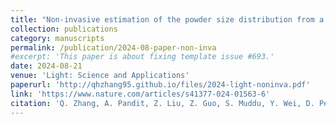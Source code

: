 ```yaml
---
title: "Non-invasive estimation of the powder size distribution from a single speckle image"
collection: publications
category: manuscripts
permalink: /publication/2024-08-paper-non-inva
#excerpt: 'This paper is about fixing template issue #693.'
date: 2024-08-21
venue: 'Light: Science and Applications'
paperurl: 'http://qhzhang95.github.io/files/2024-light-noninva.pdf'
link: 'https://www.nature.com/articles/s41377-024-01563-6'
citation: 'Q. Zhang, A. Pandit, Z. Liu, Z. Guo, S. Muddu, Y. Wei, D. Pereg, N. Nazemifard, C. Papageorgiou, Y. Yang, W. Tang, R. D. Braatz, A. S. Myerson & G. Barbastathis. &quot;Non-invasive estimation of the powder size distribution from a single speckle image.&quot; <i>Light: Science and Applications</i>. 13, 200 (2024).'
---
```

